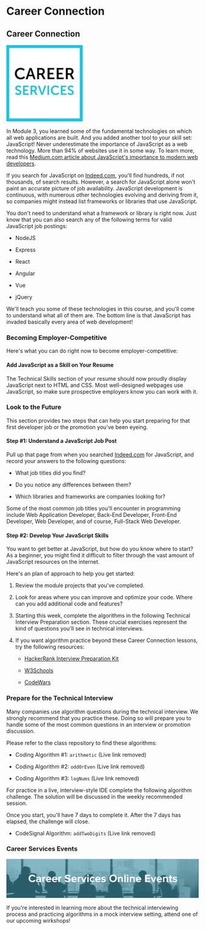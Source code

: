 # Career Connection

## Career Connection

![Career Services Logo](./assets/cs_logo.png)

In Module 3, you learned some of the fundamental technologies on which all web applications are built. And you added another tool to your skill set: JavaScript! Never underestimate the importance of JavaScript as a web technology. More than 94% of websites use it in some way. To learn more, read this [Medium.com article about JavaScript's importance to modern web developers](https://medium.com/@mindfiresolutions.usa/how-important-is-javascript-for-modern-web-developers-2854309b9f52).

If you search for JavaScript on [Indeed.com](https://indeed.com/), you'll find hundreds, if not thousands, of search results. However, a search for JavaScript alone won't paint an accurate picture of job availability. JavaScript development is continuous, with numerous other technologies evolving and deriving from it, so companies might instead list frameworks or libraries that use JavaScript.

You don't need to understand what a framework or library is right now. Just know that you can also search any of the following terms for valid JavaScript job postings:

- NodeJS

- Express

- React

- Angular

- Vue

- jQuery

We'll teach you some of these technologies in this course, and you'll come to understand what all of them are. The bottom line is that JavaScript has invaded basically every area of web development!

### Becoming Employer-Competitive

Here's what you can do right now to become employer-competitive:

#### Add JavaScript as a Skill on Your Resume

The Technical Skills section of your resume should now proudly display JavaScript next to HTML and CSS. Most well-designed webpages use JavaScript, so make sure prospective employers know you can work with it.

### Look to the Future

This section provides two steps that can help you start preparing for that first developer job or the promotion you've been eyeing.

#### Step #1: Understand a JavaScript Job Post

Pull up that page from when you searched [Indeed.com](https://indeed.com/) for JavaScript, and record your answers to the following questions:

- What job titles did you find?

- Do you notice any differences between them?

- Which libraries and frameworks are companies looking for?

Some of the most common job titles you'll encounter in programming include Web Application Developer, Back-End Developer, Front-End Developer, Web Developer, and of course, Full-Stack Web Developer.

#### Step #2: Develop Your JavaScript Skills

You want to get better at JavaScript, but how do you know where to start? As a beginner, you might find it difficult to filter through the vast amount of JavaScript resources on the internet.

Here's an plan of approach to help you get started:

1. Review the module projects that you've completed.

2. Look for areas where you can improve and optimize your code. Where can you add additional code and features?

3. Starting this week, complete the algorithms in the following Technical Interview Preparation section. These crucial exercises represent the kind of questions you'll see in technical interviews.

4. If you want algorithm practice beyond these Career Connection lessons, try the following resources:

   - [HackerRank Interview Preparation Kit](https://www.hackerrank.com/interview/interview-preparation-kit)

   - [W3Schools](https://www.w3schools.com/js/)

   - [CodeWars](https://www.codewars.com/)

### Prepare for the Technical Interview

Many companies use algorithm questions during the technical interview. We strongly recommend that you practice these. Doing so will prepare you to handle some of the most common questions in an interview or promotion discussion.

Please refer to the class repository to find these algorithms:

- Coding Algorithm #1: `arithmetic` (Live link removed)

- Coding Algorithm #2: `oddOrEven` (Live link removed)

- Coding Algorithm #3: `logNums` (Live link removed)

For practice in a live, interview-style IDE complete the following algorithm challenge. The solution will be discussed in the weekly recommended session.

Once you start, you'll have 7 days to complete it. After the 7 days has elapsed, the challenge will close.

- CodeSignal Algorithm: `addTwoDigits` (Live link removed)

### Career Services Events

![Career Services online events logo](./assets/online-events.png)

If you're interested in learning more about the technical interviewing process and practicing algorithms in a mock interview setting, attend one of our upcoming wirkshops!
